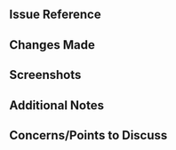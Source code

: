 ## Issue Reference

<!--
- # [Issue number]
 -->

## Changes Made

<!--
- Briefly describe the primary changes.
- Another change description.
 -->

## Screenshots

<!--
Attach or provide links to relevant screenshots (if applicable).
 -->

## Additional Notes

<!--
Include any additional information or context about the changes made.
 -->

## Concerns/Points to Discuss

<!--
List any concerns or points that should be addressed or discussed before merging.
 -->
